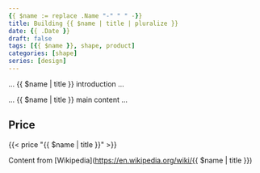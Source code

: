 ```yaml
---
{{ $name := replace .Name "-" " " -}}
title: Building {{ $name | title | pluralize }}
date: {{ .Date }}
draft: false
tags: [{{ $name }}, shape, product]
categories: [shape]
series: [design]
---
```


... {{ $name | title }} introduction ...

<!--more-->

... {{ $name | title }} main content ...

## Price

{{< price "{{ $name | title }}" >}} 


Content from [Wikipedia](https://en.wikipedia.org/wiki/{{ $name | title }})
